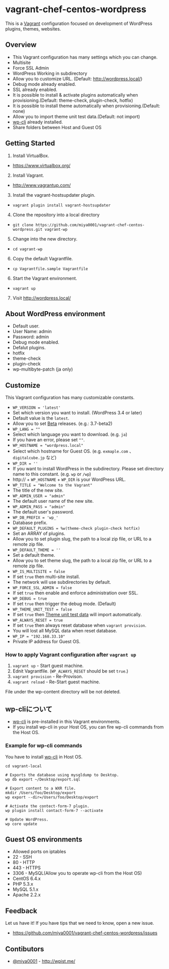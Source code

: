 vagrant-chef-centos-wordpress
=============================

This is a [Vagrant](http://www.vagrantup.com/) configuration focused on development of WordPress plugins, themes, websites.

## Overview

* This Vagrant configuration has many settings which you can change.
 * Multisite
 * Force SSL Admin
 * WordPress Working in subdirectory
* Allow you to customize URL. (Default: http://wordpress.local/)
* Debug mode already enabled.
* SSL already enabled.
* It is possible to install & activate plugins automatically when provisioning.(Default: theme-check, plugin-check, hotfix)
* It is possible to install theme automatically when provisioning.(Default: none)
* Allow you to import theme unit test data.(Default: not import)
* [wp-cli](http://wp-cli.org) already installed.
* Share folders between Host and Guest OS

## Getting Started

1. Install VirtualBox.
 * https://www.virtualbox.org/
2. Install Vagrant.
 * http://www.vagrantup.com/
3. Install the vagrant-hostsupdater plugin.
 * `vagrant plugin install vagrant-hostsupdater`
4. Clone the repository into a local directory
 * `git clone https://github.com/miya0001/vagrant-chef-centos-wordpress.git vagrant-wp`
5. Change into the new directory.
 * `cd vagrant-wp`
6. Copy the default Vagrantfile.
 * `cp Vagrantfile.sample Vagrantfile`
6. Start the Vagrant environment.
 * `vagrant up`
7. Visit http://wordpress.local/

## About WordPress environment

* Default user.
 * User Name: admin
 * Password: admin
* Debug mode enabled.
* Defalut plugins.
 * hotfix
 * theme-check
 * plugin-check
 * wp-multibyte-patch (ja only)

## Customize

This Vagrant configuration has many customizable constants.

* `WP_VERSION = 'latest'`
 * Set which version you want to install. (WordPress 3.4 or later)
 * Default value is the `latest`.
 * Allow you to set [Beta](http://wordpress.org/download/release-archive/) releases. (e.g.: 3.7-beta2)
* `WP_LANG = ""`
 * Select which language you want to download. (e.g. `ja`)
 * If you have an error, please set `""`.
* `WP_HOSTNAME = "wordpress.local"`
 * Select which hostname for Guest OS. (e.g. `exmaple.com` 、`digitalcube.jp` など)
* `WP_DIR = ''`
 * If you want to install WordPress in the subdirectory. Please set directory name to this constant. (e.g. `wp` or `/wp`)
 * http:// + `WP_HOSTNAME` + `WP_DIR` is your WordPress URL.
* `WP_TITLE = "Welcome to the Vagrant"`
 * The title of the new site.
* `WP_ADMIN_USER = "admin"`
 * The default user name of the new site.
* `WP_ADMIN_PASS = "admin"`
 * The default user's password.
* `WP_DB_PREFIX = 'wp_'`
 * Database prefix.
* `WP_DEFAULT_PLUGINS = %w(theme-check plugin-check hotfix)`
 * Set an ARRAY of plugins.
 * Allow you to set plugin slug, the path to a local zip file, or URL to a remote zip file.
* `WP_DEFAULT_THEME = ''`
 * Set a default theme.
 * Allow you to set theme slug, the path to a local zip file, or URL to a remote zip file.
* `WP_IS_MULTISITE = false`
 * If set `true` then multi-site install.
 * The network will use subdirectories by default.
* `WP_FORCE_SSL_ADMIN = false`
 * If set `true` then enable and enforce administration over SSL.
* `WP_DEBUG = true`
 * If set `true` then trigger the debug mode. (Default)
* `WP_THEME_UNIT_TEST = false`
 * If set `true` then [Theme unit test data](http://codex.wordpress.org/Theme_Unit_Test) will import automatically.
* `WP_ALWAYS_RESET = true`
 * If set `true` then always reset database when `vagrant provision`.
 * You will lost all MySQL data when reset database.
* `WP_IP = "192.168.33.10"`
 * Private IP address for Guest OS.

### How to apply Vagrant configuration after `vagrant up`

1. `vagrant up` - Start guest machine.
2. Ednit Vagrantfile. (`WP_ALWAYS_RESET` should be set `true`.)
3. `vagrant provision` - Re-Provison.
4. `vagrant reload` - Re-Start guest machine.

File under the wp-content directory will be not deleted.

## wp-cliについて

* [wp-cli](http://wp-cli.org/) is pre-installed in this Vagrant environments.
* If you install wp-cli in your Host OS, you can fire wp-cli commands from the Host OS.

### Example for wp-cli commands

You have to install [wp-cli](wp-cli.org) in Host OS.

    cd vagrant-local
    
    # Exports the database using mysqldump to Desktop.
    wp db export ~/Desktop/export.sql
    
    # Export content to a WXR file.
    mkdir /Users/foo/Desktop/export
    wp export --dir=/Users/foo/Desktop/export
    
    # Activate the contect-form-7 plugin.
    wp plugin install contact-form-7 --activate
    
    # Update WordPress.
    wp core update


## Guest OS environments

* Allowed ports on iptables
 * 22 - SSH
 * 80 - HTTP
 * 443 - HTTPS
 * 3306 - MySQL(Allow you to operate wp-cli from the Host OS)
* CentOS 6.4.x
 * PHP 5.3.x
 * MySQL 5.1.x
 * Apache 2.2.x

## Feedback

Let us have it! If you have tips that we need to know, open a new issue.

* https://github.com/miya0001/vagrant-chef-centos-wordpress/issues

## Contibutors

* [@miya0001](http://twitter.com/miya0001) - http://wpist.me/
